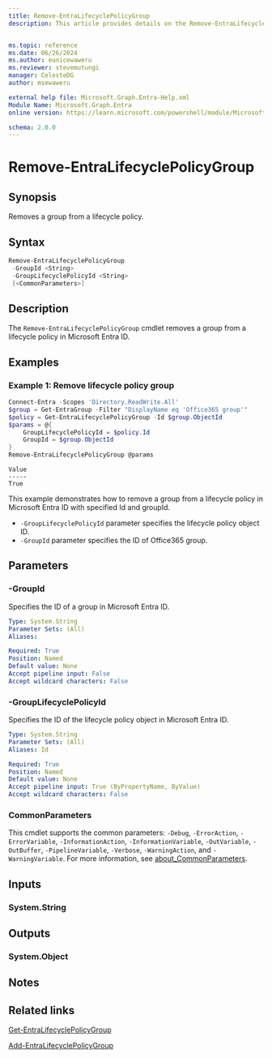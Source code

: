 ```yaml
---
title: Remove-EntraLifecyclePolicyGroup
description: This article provides details on the Remove-EntraLifecyclePolicyGroup command.


ms.topic: reference
ms.date: 06/26/2024
ms.author: eunicewaweru
ms.reviewer: stevemutungi
manager: CelesteDG
author: msewaweru

external help file: Microsoft.Graph.Entra-Help.xml
Module Name: Microsoft.Graph.Entra
online version: https://learn.microsoft.com/powershell/module/Microsoft.Graph.Entra/Remove-EntraLifecyclePolicyGroup

schema: 2.0.0
---
```


# Remove-EntraLifecyclePolicyGroup

## Synopsis

Removes a group from a lifecycle policy.

## Syntax

```powershell
Remove-EntraLifecyclePolicyGroup
 -GroupId <String>
 -GroupLifecyclePolicyId <String>
 [<CommonParameters>]
```

## Description

The `Remove-EntraLifecyclePolicyGroup` cmdlet removes a group from a lifecycle policy in Microsoft Entra ID.

## Examples

### Example 1: Remove lifecycle policy group

```powershell
Connect-Entra -Scopes 'Directory.ReadWrite.All'
$group = Get-EntraGroup -Filter "DisplayName eq 'Office365 group'"
$policy = Get-EntraLifecyclePolicyGroup -Id $group.ObjectId
$params = @{
    GroupLifecyclePolicyId = $policy.Id
    GroupId = $group.ObjectId
}
Remove-EntraLifecyclePolicyGroup @params
```

```Output
Value
-----
True
```

This example demonstrates how to  remove a group from a lifecycle policy in Microsoft Entra ID with specified Id and groupId.

- `-GroupLifecyclePolicyId` parameter specifies the lifecycle policy object ID.  
- `-GroupId` parameter specifies the ID of Office365 group.

## Parameters

### -GroupId

Specifies the ID of a group in Microsoft Entra ID.

```yaml
Type: System.String
Parameter Sets: (All)
Aliases:

Required: True
Position: Named
Default value: None
Accept pipeline input: False
Accept wildcard characters: False
```

### -GroupLifecyclePolicyId

Specifies the ID of the lifecycle policy object in Microsoft Entra ID.

```yaml
Type: System.String
Parameter Sets: (All)
Aliases: Id

Required: True
Position: Named
Default value: None
Accept pipeline input: True (ByPropertyName, ByValue)
Accept wildcard characters: False
```

### CommonParameters

This cmdlet supports the common parameters: `-Debug`, `-ErrorAction`, `-ErrorVariable`, `-InformationAction`, `-InformationVariable`, `-OutVariable`, `-OutBuffer`, `-PipelineVariable`, `-Verbose`, `-WarningAction`, and `-WarningVariable`. For more information, see [about_CommonParameters](https://go.microsoft.com/fwlink/?LinkID=113216).

## Inputs

### System.String

## Outputs

### System.Object

## Notes

## Related links

[Get-EntraLifecyclePolicyGroup](Get-EntraLifecyclePolicyGroup.md)

[Add-EntraLifecyclePolicyGroup](Add-EntraLifecyclePolicyGroup.md)
